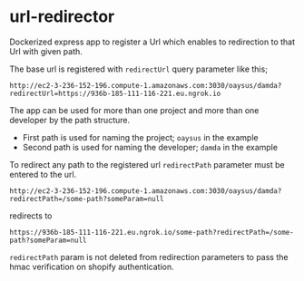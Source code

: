 # url-redirector

Dockerized express app to register a Url which enables to redirection to that Url with given path.

The base url is registered with `redirectUrl` query parameter like this;

`http://ec2-3-236-152-196.compute-1.amazonaws.com:3030/oaysus/damda?redirectUrl=https://936b-185-111-116-221.eu.ngrok.io`

The app can be used for more than one project and more than one developer by the path structure.

- First path is used for naming the project; `oaysus` in the example
- Second path is used for naming the developer; `damda` in the example

To redirect any path to the registered url `redirectPath` parameter must be entered to the url.

`http://ec2-3-236-152-196.compute-1.amazonaws.com:3030/oaysus/damda?redirectPath=/some-path?someParam=null`

redirects to 

`https://936b-185-111-116-221.eu.ngrok.io/some-path?redirectPath=/some-path?someParam=null`

`redirectPath` param is not deleted from redirection parameters to pass the hmac verification on shopify authentication.
